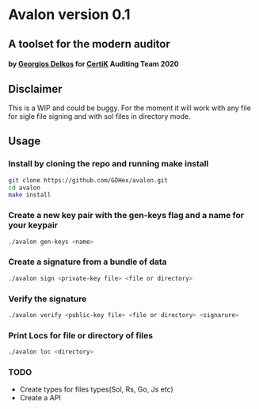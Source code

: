 # Avalon version 0.1

## A toolset for the modern auditor

#### by [Georgios Delkos](georgios.delkos@certik.io) for [CertiK](certik.io) Auditing Team 2020 

## Disclaimer
This is a WIP and could be buggy. For the moment it will work with any file for sigle file signing and with sol files in directory mode.

## Usage

### Install by cloning the repo and running make install

```bash
git clone https://github.com/GDHex/avalon.git
cd avalon
make install
```

### Create a new key pair with the gen-keys flag and a name for your keypair
```bash
./avalon gen-keys <name>
```

### Create a signature from a bundle of data

```bash
./avalon sign <private-key file> <file or directory> 
```

### Verify the signature 

```bash
./avalon verify <public-key file> <file or directory> <signarure>
```

### Print Locs for file or directory of files

```bash
./avalon loc <directory>
```

### TODO
* Create types for files types(Sol, Rs, Go, Js etc)
* Create a API